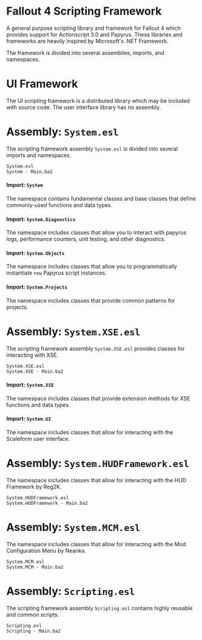 # Fallout 4 Scripting Framework
A general purpose scripting library and framework for Fallout 4 which provides support for Actionscript 3.0 and Papyrus.
These libraries and frameworks are heavily inspired by Microsoft's .NET Framework.

The framework is divided into several assemblies, imports, and namespaces.

# UI Framework
The UI scripting framework is a distributed library which may be included with source code. The user interface library has no assembly.

# Assembly: `System.esl`
The scripting framework assembly `System.esl` is divided into several imports and namespaces.
```
System.esl
System - Main.ba2
```

#### Import: `System`
The namespace contains fundamental classes and base classes that define commonly-used functions and data types.

#### Import: `System.Diagnostics`
The namespace includes classes that allow you to interact with papyrus logs, performance counters, unit testing, and other diagnostics.

#### Import: `System.Objects`
The namespace includes classes that allow you to programmatically instantiate `new` Papyrus script instances.

#### Import: `System.Projects`
The namespace includes classes that provide common patterns for projects.



# Assembly: `System.XSE.esl`
The scripting framework assembly `System.XSE.esl` provides classes for interacting with XSE.
```
System.XSE.esl
System.XSE - Main.ba2
```

#### Import: `System.XSE`
The namespace includes classes that provide extension methods for XSE functions and data types.

#### Import: `System.UI`
The namespace includes classes that allow for interacting with the Scaleform user interface.



# Assembly: `System.HUDFramework.esl`
The namespace includes classes that allow for interacting with the HUD Framework by Reg2K.
```
System.HUDFramework.esl
System.HUDFramework - Main.ba2
```


# Assembly: `System.MCM.esl`
The namespace includes classes that allow for interacting with the Mod Configuration Menu by Neanka.
```
System.MCM.esl
System.MCM - Main.ba2
```


# Assembly: `Scripting.esl`
The scripting framework assembly `Scripting.esl` contains highly reusable and common scripts.
```
Scripting.esl
Scripting - Main.ba2
```
